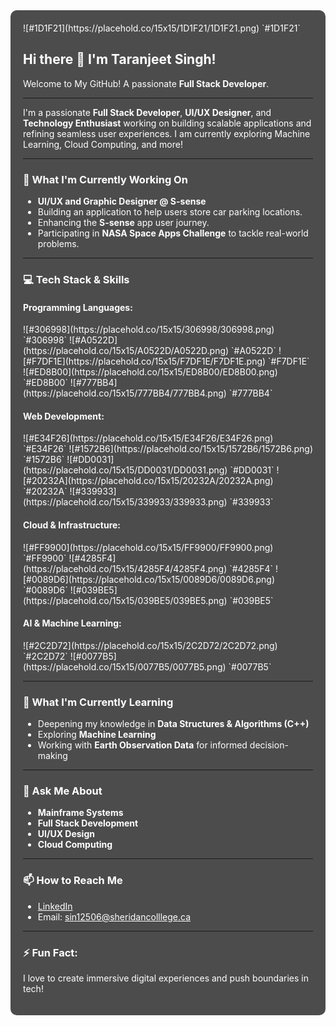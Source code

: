 <div style="background-color: rgba(0, 0, 0, 0.7); backdrop-filter: blur(10px); padding: 20px; border-radius: 10px; color: white;">
  ![#1D1F21](https://placehold.co/15x15/1D1F21/1D1F21.png) `#1D1F21`
  <h2>Hi there 👋 I'm Taranjeet Singh!</h2>

  <p>Welcome to My GitHub!  
  A passionate <strong>Full Stack Developer</strong>.</p>

  ---

  <p>I'm a passionate <strong>Full Stack Developer</strong>, <strong>UI/UX Designer</strong>, and <strong>Technology Enthusiast</strong> working on building scalable applications and refining seamless user experiences. I am currently exploring Machine Learning, Cloud Computing, and more!</p>

  ---

  <h3>🔭 What I'm Currently Working On</h3>
  <ul>
    <li><strong>UI/UX and Graphic Designer @ S-sense</strong></li>
    <li>Building an application to help users store car parking locations.</li>
    <li>Enhancing the <strong>S-sense</strong> app user journey.</li>
    <li>Participating in <strong>NASA Space Apps Challenge</strong> to tackle real-world problems.</li>
  </ul>

  ---

  <h3>💻 Tech Stack & Skills</h3>

  <h4>Programming Languages:</h4>
  <div>
      ![#306998](https://placehold.co/15x15/306998/306998.png) `#306998`
      ![#A0522D](https://placehold.co/15x15/A0522D/A0522D.png) `#A0522D`
      ![#F7DF1E](https://placehold.co/15x15/F7DF1E/F7DF1E.png) `#F7DF1E`
      ![#ED8B00](https://placehold.co/15x15/ED8B00/ED8B00.png) `#ED8B00`
      ![#777BB4](https://placehold.co/15x15/777BB4/777BB4.png) `#777BB4`
  </div>

  <h4>Web Development:</h4>
  <div>
      ![#E34F26](https://placehold.co/15x15/E34F26/E34F26.png) `#E34F26`
      ![#1572B6](https://placehold.co/15x15/1572B6/1572B6.png) `#1572B6`
      ![#DD0031](https://placehold.co/15x15/DD0031/DD0031.png) `#DD0031`
      ![#20232A](https://placehold.co/15x15/20232A/20232A.png) `#20232A`
      ![#339933](https://placehold.co/15x15/339933/339933.png) `#339933`
  </div>

  <h4>Cloud & Infrastructure:</h4>
  <div>
      ![#FF9900](https://placehold.co/15x15/FF9900/FF9900.png) `#FF9900`
      ![#4285F4](https://placehold.co/15x15/4285F4/4285F4.png) `#4285F4`
      ![#0089D6](https://placehold.co/15x15/0089D6/0089D6.png) `#0089D6`
      ![#039BE5](https://placehold.co/15x15/039BE5/039BE5.png) `#039BE5`
  </div>

  <h4>AI & Machine Learning:</h4>
  <div>
      ![#2C2D72](https://placehold.co/15x15/2C2D72/2C2D72.png) `#2C2D72`
      ![#0077B5](https://placehold.co/15x15/0077B5/0077B5.png) `#0077B5`
  </div>

  ---

  <h3>🌱 What I'm Currently Learning</h3>
  <ul>
    <li>Deepening my knowledge in <strong>Data Structures & Algorithms (C++)</strong></li>
    <li>Exploring <strong>Machine Learning</strong></li>
    <li>Working with <strong>Earth Observation Data</strong> for informed decision-making</li>
  </ul>

  ---

  <h3>💬 Ask Me About</h3>
  <ul>
    <li><strong>Mainframe Systems</strong></li>
    <li><strong>Full Stack Development</strong></li>
    <li><strong>UI/UX Design</strong></li>
    <li><strong>Cloud Computing</strong></li>
  </ul>

  ---

  <h3>📫 How to Reach Me</h3>
  <ul>
    <li><a href="https://www.linkedin.com/in/taranjeetsinghtechexpert" style="color: white;">LinkedIn</a></li>
    <li>Email: <a href="mailto:sin12506@sheridancolllege.ca" style="color: white;">sin12506@sheridancolllege.ca</a></li>
  </ul>

  ---

  <h3>⚡ Fun Fact:</h3>
  <p>I love to create immersive digital experiences and push boundaries in tech!</p>
</div>
